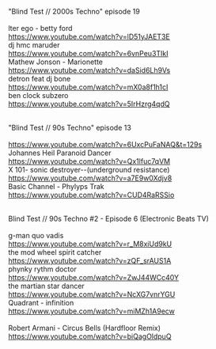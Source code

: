 "Blind Test // 2000s Techno" episode 19 <br>
<br>
lter ego - betty ford <br>
https://www.youtube.com/watch?v=lD51yJAET3E <br>
dj hmc maruder <br>
https://www.youtube.com/watch?v=6vnPeu3TIkI <br>
Mathew Jonson - Marionette <br>
https://www.youtube.com/watch?v=daSid6Lh9Vs <br>
detron feat dj bone <br>
https://www.youtube.com/watch?v=mX0a8f1h1cI <br>
ben clock subzero <br>
https://www.youtube.com/watch?v=5IrHzrg4qdQ <br>
<br>

"Blind Test // 90s Techno" episode 13 <br>
<br>
https://www.youtube.com/watch?v=6UxcPuFaNAQ&t=129s <br>
Johannes Heil Paranoid Dancer <br>
https://www.youtube.com/watch?v=Qx1lfuc7qVM <br>
X 101- sonic destroyer--(underground resistance) <br>
https://www.youtube.com/watch?v=a7E9w0Xdjv8 <br>
Basic Channel - Phylyps Trak <br>
https://www.youtube.com/watch?v=CUD4RaRSSio <br>
<br>

Blind Test // 90s Techno #2 - Episode 6 (Electronic Beats TV) <br>
<br>
g-man quo vadis <br>
https://www.youtube.com/watch?v=r_M8xiUd9kU <br>
the mod wheel spirit catcher <br>
https://www.youtube.com/watch?v=zQF_srAUS1A <br>
phynky rythm doctor <br>
https://www.youtube.com/watch?v=ZwJ44WCc40Y <br>
the martian star dancer <br>
https://www.youtube.com/watch?v=NcXG7vnrYGU <br>
Quadrant - infinition <br>
https://www.youtube.com/watch?v=miMZh1A9ecw <br>
<br>
Robert Armani - Circus Bells (Hardfloor Remix) <br>
https://www.youtube.com/watch?v=biQagOldpuQ <br>
<br>


